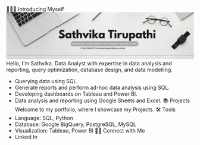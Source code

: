 🙋🏻‍♀️ Introducing Myself
![image_alt](https://github.com/Sathvika-Tirupathi/Sathvika-Tirupathi/blob/dbbc9f963d6d759c5d37e22a0b85f754bbc3c0a8/Grey%20Minimalist%20Corporate%20Personal%20Profile%20LinkedIn%20Banner.png)
Hello, I'm Sathvika. Data Analyst with expertise in data analysis and reporting, query optimization, database design, and data modelling.
- Querying data using SQL.
- Generate reports and perform ad-hoc data analysis using SQL.
- Developing dashboards on Tableau and Power BI.
- Data analysis and reporting using Google Sheets and Excel.
📚 Projects
Welcome to my portfolio, where I showcase my Projects.
🛠️ Tools
- Language: SQL, Python
- Database: Google BigQuery, PostgreSQL, MySQL
- Visualization: Tableau, Power BI
👋🏻 Connect with Me
- Linked In
